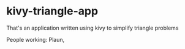 # kivy-triangle-app
That's an application written using kivy to simplify triangle problems

People working: Plaun, 
